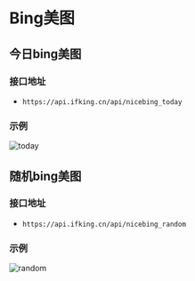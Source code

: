 # Bing美图

## 今日bing美图

### 接口地址

- `https://api.ifking.cn/api/nicebing_today`

### 示例

![today](https://api.ifking.cn/api/nicebing_today)

## 随机bing美图

### 接口地址

- `https://api.ifking.cn/api/nicebing_random`

### 示例

![random](https://api.ifking.cn/api/nicebing_random)

